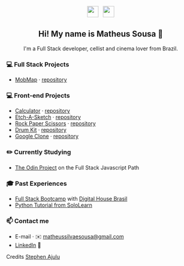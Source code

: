 <p align='center'>
<a href="https://instagram.com/matheus7sousa"><img height="30" src="https://github.com/stephenajulu/WaylonWalker/blob/main/icon/instagram.jpg?raw=true"></a>&nbsp;&nbsp;
<a href="https://www.linkedin.com/in/matheussilvaesousa/"><img height="30" src="https://github.com/stephenajulu/WaylonWalker/blob/main/icon/linkedin.png?raw=true"></a>
</p>

<h2 align="center">Hi! My name is Matheus Sousa 👋</h2>
<p align="center">I'm a Full Stack developer, cellist and cinema lover from Brazil.</p>

### 💻 Full Stack Projects
- [MobMap](http://mobmap.me/) · [repository](https://github.com/KenjiKoniossi/Projeto-Integrador)

### 💻 Front-end Projects
- [Calculator](https://matheussilvaesousa.github.io/calculator/) · [repository](https://github.com/matheussilvaesousa/calculator)
- [Etch-A-Sketch](https://matheussilvaesousa.github.io/etch-a-sketch/) · [repository](https://github.com/matheussilvaesousa/etch-a-sketch)
- [Rock Paper Scissors](https://matheussilvaesousa.github.io/rock-paper-scissors/) · [repository](https://github.com/matheussilvaesousa/rock-paper-scissors)
- [Drum Kit](https://matheussilvaesousa.github.io/drum-kit/) · [repository](https://github.com/matheussilvaesousa/drum-kit)
- [Google Clone](https://matheussilvaesousa.github.io/google-homepage/) · [repository](https://github.com/matheussilvaesousa/google-homepage)

### ✏️ Currently Studying
- [The Odin Project](https://www.theodinproject.com/paths/full-stack-javascript) on the Full Stack Javascript Path

### 🎓 Past Experiences
- [Full Stack Bootcamp](https://pdfhost.io/v/lamUMDAn4_certificadodhbrasilpdf.pdf) with [Digital House Brasil](https://www.digitalhouse.com/br/)
- [Python Tutorial from SoloLearn](https://www.sololearn.com/Certificate/1073-14438041/pdf/)


### 📫 Contact me
- E-mail · ✉️ [matheussilvaesousa@gmail.com](matheussilvaesousa@gmail.com)
- [LinkedIn](https://linkedin.com/in/matheussilvaesousa) 🔗

Credits [Stephen Ajulu](https://github.com/stephenajulu)